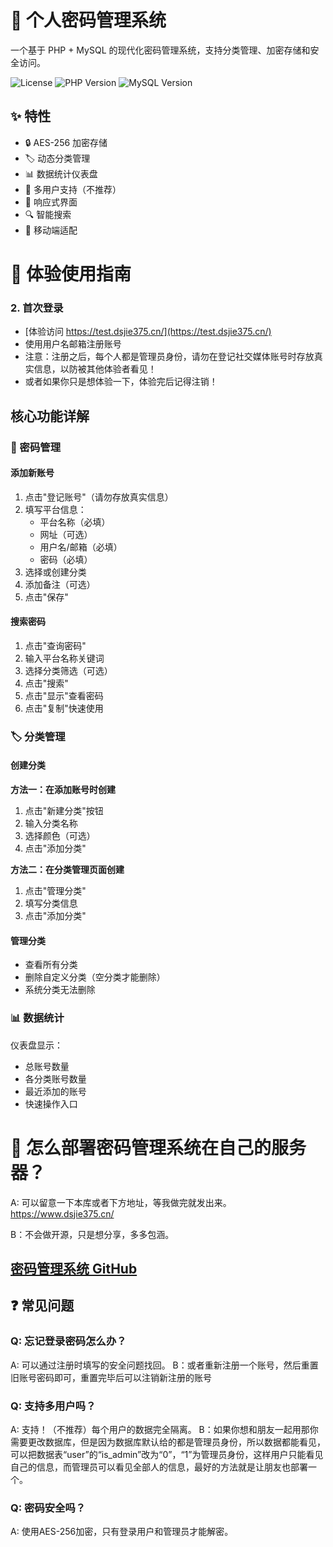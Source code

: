 # 🔐 个人密码管理系统

一个基于 PHP + MySQL 的现代化密码管理系统，支持分类管理、加密存储和安全访问。

![License](https://img.shields.io/badge/license-MIT-blue.svg)
![PHP Version](https://img.shields.io/badge/php-%3E%3D7.4-green.svg)
![MySQL Version](https://img.shields.io/badge/mysql-%3E%3D5.7-orange.svg)

## ✨ 特性

- 🔒 AES-256 加密存储
- 🏷️ 动态分类管理
- 📊 数据统计仪表盘
- 👥 多用户支持（不推荐）
- 🎨 响应式界面
- 🔍 智能搜索
- 📱 移动端适配

# 📖 体验使用指南

### 2. 首次登录
- [体验访问 https://test.dsjie375.cn/](https://test.dsjie375.cn/)
- 使用用户名邮箱注册账号
- 注意：注册之后，每个人都是管理员身份，请勿在登记社交媒体账号时存放真实信息，以防被其他体验者看见！
- 或者如果你只是想体验一下，体验完后记得注销！

## 核心功能详解

### 🔐 密码管理

#### 添加新账号
1. 点击"登记账号"（请勿存放真实信息）
2. 填写平台信息：
   - 平台名称（必填）
   - 网址（可选）
   - 用户名/邮箱（必填）
   - 密码（必填）
3. 选择或创建分类
4. 添加备注（可选）
5. 点击"保存"

#### 搜索密码
1. 点击"查询密码"
2. 输入平台名称关键词
3. 选择分类筛选（可选）
4. 点击"搜索"
5. 点击"显示"查看密码
6. 点击"复制"快速使用

### 🏷️ 分类管理

#### 创建分类
**方法一：在添加账号时创建**
1. 点击"新建分类"按钮
2. 输入分类名称
3. 选择颜色（可选）
4. 点击"添加分类"

**方法二：在分类管理页面创建**
1. 点击"管理分类"
2. 填写分类信息
3. 点击"添加分类"

#### 管理分类
- 查看所有分类
- 删除自定义分类（空分类才能删除）
- 系统分类无法删除

### 📊 数据统计

仪表盘显示：
- 总账号数量
- 各分类账号数量
- 最近添加的账号
- 快速操作入口

# 🔐 怎么部署密码管理系统在自己的服务器？

A: 可以留意一下本库或者下方地址，等我做完就发出来。
https://www.dsjie375.cn/ 

B：不会做开源，只是想分享，多多包涵。
## [密码管理系统 GitHub](https://github.com/DSJIE375/password-manager)

## ❓ 常见问题

### Q: 忘记登录密码怎么办？
A: 可以通过注册时填写的安全问题找回。
B：或者重新注册一个账号，然后重置旧账号密码即可，重置完毕后可以注销新注册的账号

### Q: 支持多用户吗？
A: 支持！（不推荐）每个用户的数据完全隔离。
B：如果你想和朋友一起用那你需要更改数据库，但是因为数据库默认给的都是管理员身份，所以数据都能看见，可以把数据表“user”的“is_admin”改为“0”，“1”为管理员身份，这样用户只能看见自己的信息，而管理员可以看见全部人的信息，最好的方法就是让朋友也部署一个。


### Q: 密码安全吗？
A: 使用AES-256加密，只有登录用户和管理员才能解密。

